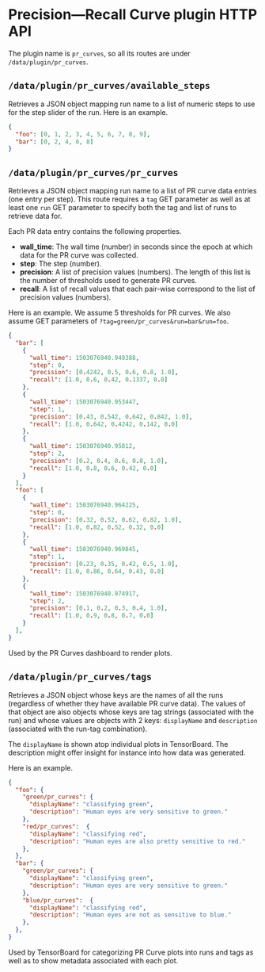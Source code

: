 # Precision—Recall Curve plugin HTTP API

The plugin name is `pr_curves`, so all its routes are under
`/data/plugin/pr_curves`.

## `/data/plugin/pr_curves/available_steps`

Retrieves a JSON object mapping run name to a list of numeric steps to use for
the step slider of the run. Here is an example.

```json
{
  "foo": [0, 1, 2, 3, 4, 5, 6, 7, 8, 9],
  "bar": [0, 2, 4, 6, 8]
}
```

## `/data/plugin/pr_curves/pr_curves`

Retrieves a JSON object mapping run name to a list of PR curve data entries (one
entry per step). This route requires a `tag` GET parameter as well as at least
one `run` GET parameter to specify both the tag and list of runs to retrieve
data for. 

Each PR data entry contains the following properties.

* **wall_time**: The wall time (number) in seconds since the epoch at which data
                 for the PR curve was collected.
* **step**: The step (number).
* **precision**: A list of precision values (numbers). The length of this list
                 is the number of thresholds used to generate PR curves.
* **recall**: A list of recall values that each pair-wise correspond to the list
              of precision values (numbers).

Here is an example. We assume 5 thresholds for PR curves. We also assume GET
parameters of `?tag=green/pr_curves&run=bar&run=foo`.

```json
{
  "bar": [
    {
      "wall_time": 1503076940.949388,
      "step": 0,
      "precision": [0.4242, 0.5, 0.6, 0.8, 1.0],
      "recall": [1.0, 0.6, 0.42, 0.1337, 0.0]
    },
    {
      "wall_time": 1503076940.953447,
      "step": 1,
      "precision": [0.43, 0.542, 0.642, 0.842, 1.0],
      "recall": [1.0, 0.642, 0.4242, 0.142, 0.0]
    },
    {
      "wall_time": 1503076940.95812,
      "step": 2,
      "precision": [0.2, 0.4, 0.6, 0.8, 1.0],
      "recall": [1.0, 0.8, 0.6, 0.42, 0.0]
    }
  ],
  "foo": [
    {
      "wall_time": 1503076940.964225,
      "step": 0,
      "precision": [0.32, 0.52, 0.62, 0.82, 1.0],
      "recall": [1.0, 0.82, 0.52, 0.32, 0.0]
    },
    {
      "wall_time": 1503076940.969845,
      "step": 1,
      "precision": [0.23, 0.35, 0.42, 0.5, 1.0],
      "recall": [1.0, 0.86, 0.64, 0.43, 0.0]
    },
    {
      "wall_time": 1503076940.974917,
      "step": 2,
      "precision": [0.1, 0.2, 0.3, 0.4, 1.0],
      "recall": [1.0, 0.9, 0.8, 0.7, 0.0]
    }
  ],
}
```

Used by the PR Curves dashboard to render plots.

## `/data/plugin/pr_curves/tags`

Retrieves a JSON object whose keys are the names of all the runs (regardless of
whether they have available PR curve data). The values of that object are also
objects whose keys are tag strings (associated with the run) and whose values
are objects with 2 keys: `displayName` and `description` (associated with the
run-tag combination).

The `displayName` is shown atop individual plots in TensorBoard. The description
might offer insight for instance into how data was generated.  

Here is an example.

```json
{
  "foo": {
    "green/pr_curves": {
      "displayName": "classifying green",
      "description": "Human eyes are very sensitive to green."
    },
    "red/pr_curves":  {
      "displayName": "classifying red",
      "description": "Human eyes are also pretty sensitive to red."
    },
  },
  "bar": {
    "green/pr_curves": {
      "displayName": "classifying green",
      "description": "Human eyes are very sensitive to green."
    },
    "blue/pr_curves":  {
      "displayName": "classifying red",
      "description": "Human eyes are not as sensitive to blue."
    },
  },
}
```

Used by TensorBoard for categorizing PR Curve plots into runs and tags as well
as to show metadata associated with each plot.
